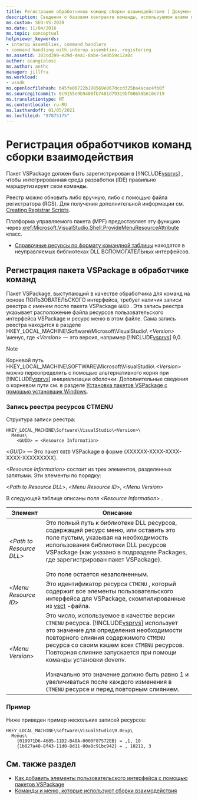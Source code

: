 ```yaml
---
title: Регистрация обработчиков команд сборки взаимодействия | Документация Майкрософт
description: Сведения о базовом контракте команды, используемом всеми пакетами VSPackage для реализации команд с помощью сборок взаимодействия.
ms.custom: SEO-VS-2020
ms.date: 11/04/2016
ms.topic: conceptual
helpviewer_keywords:
- interop assemblies, command handlers
- command handling with interop assemblies, registering
ms.assetid: 303cd399-e29d-4ea1-8abe-5e0b59c12a0c
author: acangialosi
ms.author: anthc
manager: jillfra
ms.workload:
- vssdk
ms.openlocfilehash: b45fe06722b190569e067dccd325ba4acac4fb0f
ms.sourcegitcommit: 0c9155e9b9408fb7481d79319bf08650b610e719
ms.translationtype: MT
ms.contentlocale: ru-RU
ms.lasthandoff: 01/05/2021
ms.locfileid: "97875175"
---
```

# <a name="registering-interop-assembly-command-handlers"></a>Регистрация обработчиков команд сборки взаимодействия
Пакет VSPackage должен быть зарегистрирован в [!INCLUDE[vsprvs](../../code-quality/includes/vsprvs_md.md)] , чтобы интегрированная среда разработки (IDE) правильно маршрутизирует свои команды.

 Реестр можно обновить либо вручную, либо с помощью файла регистратора (RGS). Для получения дополнительной информации см. [Creating Registrar Scripts](/cpp/atl/creating-registrar-scripts).

 Платформа управляемого пакета (MPF) предоставляет эту функцию через <xref:Microsoft.VisualStudio.Shell.ProvideMenuResourceAttribute> класс.

- [Справочные ресурсы по формату командной таблицы](/previous-versions/bb164647(v=vs.100)) находятся в неуправляемых библиотеках DLL ВСПОМОГАТЕЛЬных интерфейсов.

## <a name="command-handler-registration-of-a-vspackage"></a>Регистрация пакета VSPackage в обработчике команд
 Пакет VSPackage, выступающий в качестве обработчика для команд на основе ПОЛЬЗОВАТЕЛЬСКОГО интерфейса, требует наличия записи реестра с именем после пакета VSPackage `GUID` . Эта запись реестра указывает расположение файла ресурсов пользовательского интерфейса VSPackage и ресурс меню в этом файле. Сама запись реестра находится в разделе HKEY_LOCAL_MACHINE\Software\Microsoft\VisualStudio\\ *\<Version>* \менус, где *\<Version>* — это версия, например [!INCLUDE[vsprvs](../../code-quality/includes/vsprvs_md.md)] 9,0.

> [!NOTE]
> Корневой путь HKEY_LOCAL_MACHINE\SOFTWARE\Microsoft\VisualStudio\\ *\<Version>* можно переопределить с помощью альтернативного корня при [!INCLUDE[vsprvs](../../code-quality/includes/vsprvs_md.md)] инициализации оболочки. Дополнительные сведения о корневом пути см. в разделе [Установка пакетов VSPackage с помощью установщик Windows](../../extensibility/internals/installing-vspackages-with-windows-installer.md).

### <a name="the-ctmenu-resource-registry-entry"></a>Запись реестра ресурсов CTMENU
 Структура записи реестра:

```
HKEY_LOCAL_MACHINE\Software\VisualStudio\<Version>\
  Menus\
    <GUID> = <Resource Information>
```

 \<*GUID*> — Это пакет `GUID` VSPackage в форме {XXXXXX-XXXX-XXXX-XXXX-XXXXXXXXX}.

 *\<Resource Information>* состоит из трех элементов, разделенных запятыми. Эти элементы по порядку:

 \<*Path to Resource DLL*>, \<*Menu Resource ID*>, \<*Menu Version*>

 В следующей таблице описаны поля \<*Resource Information*> .

| Элемент | Описание |
|---------------------------| - |
| \<*Path to Resource DLL*> | Это полный путь к библиотеке DLL ресурсов, содержащей ресурс меню, или оставить это поле пустым, указывая на необходимость использования библиотеки DLL ресурсов VSPackage (как указано в подразделе Packages, где зарегистрирован пакет VSPackage).<br /><br /> Это поле остается незаполненным. |
| \<*Menu Resource ID*> | Это идентификатор ресурса `CTMENU` , который содержит все элементы пользовательского интерфейса для VSPackage, скомпилированные из [vsct](../../extensibility/internals/visual-studio-command-table-dot-vsct-files.md) -файла. |
| \<*Menu Version*> | Это число, используемое в качестве версии `CTMENU` ресурса. [!INCLUDE[vsprvs](../../code-quality/includes/vsprvs_md.md)] использует это значение для определения необходимости повторного слияния содержимого `CTMENU` ресурса со своим кэшем всех `CTMENU` ресурсов. Повторная слияние запускается при помощи команды установки devenv.<br /><br /> Изначально это значение должно быть равно 1 и увеличиваться после каждого изменения в `CTMENU` ресурсе и перед повторным слиянием. |

### <a name="example"></a>Пример
 Ниже приведен пример нескольких записей ресурсов:

```
HKEY_LOCAL_MACHINE\Software\VisualStudio\9.0Exp\
  Menus\
    {019971D6-4685-11D2-B48A-0000F87572EB} = ,1, 10
    {1b027a40-8f43-11d0-8d11-00a0c91bc942} = , 10211, 3
```

## <a name="see-also"></a>См. также раздел
- [Как добавить элементы пользовательского интерфейса с помощью пакетов VSPackage](../../extensibility/internals/how-vspackages-add-user-interface-elements.md)
- [Команды и меню, которые используют сборки взаимодействия](../../extensibility/internals/commands-and-menus-that-use-interop-assemblies.md)
